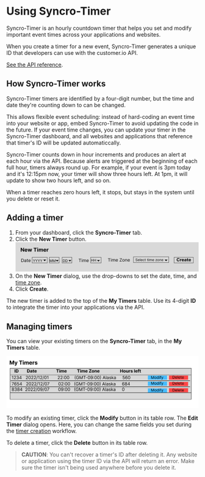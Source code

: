 # Using Syncro-Timer

Syncro-Timer is an hourly countdown timer that helps you set and modify important event times across your applications and websites.

When you create a timer for a new event, Syncro-Timer generates a unique ID that developers can use with the customer.io API. 

[See the API reference](../api/README.md).

## How Syncro-Timer works

Syncro-Timer timers are identified by a four-digit number, but the time and date they're counting down to can be changed. 

This allows flexible event scheduling: instead of hard-coding an event time into your website or app, embed Syncro-Timer to avoid updating the code in the future. 
If your event time changes, you can update your timer in the Syncro-Timer dashboard, and all websites and applications that reference that timer's ID will be updated automaticcally.

Syncro-Timer counts down in hour increments and produces an alert at each hour via the API. 
Because alerts are triggered at the beginning of each full hour, timers always round up. 
For example, if your event is 3pm today and it's 12:15pm now, your timer will show three hours left. 
At 1pm, it will update to show two hours left, and so on. 

When a timer reaches zero hours left, it stops, but stays in the system until you delete or reset it. 

## Adding a timer

1. From your dashboard, click the **Syncro-Timer** tab. 
2. Click the **New Timer** button.
![new-timer](./images/new_timer.png)
3. On the **New Timer** dialog, use the drop-downs to set the date, time, and [time zone](https://customer.io/docs/example-timezones/#detailed). 
4. Click **Create**.

The new timer is added to the top of the **My Timers** table. Use its 4-digit **ID** to integrate the timer into your applications via the API.

## Managing timers

You can view your existing timers on the **Syncro-Timer** tab, in the **My Timers** table. 

![my-timers-table](./images/my_timers.png)

To modify an existing timer, click the **Modify** button in its table row. 
The **Edit Timer** dialog opens. Here, you can change the same fields you set during the [timer creation](#adding-a-timer) workflow. 

To delete a timer, click the **Delete** button in its table row. 

> **CAUTION**: You can't recover a timer's ID after deleting it. Any website or application using the timer ID via the API will return an error. Make sure the timer isn't being used anywhere before you delete it.
